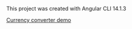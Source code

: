 This project was created with Angular CLI 14.1.3

[Currency converter demo](https://andriinychaiuk.github.io/angular-currency-converter)
